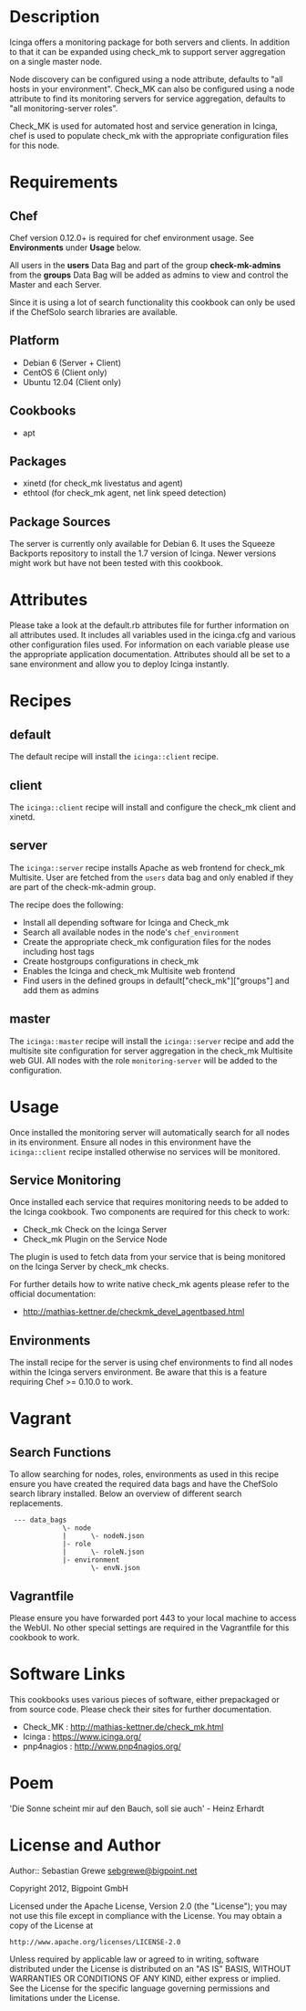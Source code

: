 Description
===========

Icinga offers a monitoring package for both servers and clients. In addition to that it can be expanded using check_mk
to support server aggregation on a single master node.

Node discovery can be configured using a node attribute, defaults to "all hosts in your environment". Check_MK can
also be configured using a node attribute to find its monitoring servers for service aggregation, defaults to "all
monitoring-server roles".

Check_MK is used for automated host and service generation in Icinga, chef is used to populate check_mk with the
appropriate configuration files for this node.


Requirements
============

Chef
----

Chef version 0.12.0+ is required for chef environment usage. See __Environments__ under __Usage__ below.

All users in the __users__ Data Bag and part of the group __check-mk-admins__ from the __groups__ Data Bag will
be added as admins to view and control the Master and each Server.

Since it is using a lot of search functionality this cookbook can only be used if the ChefSolo search libraries
are available.

Platform
--------

 * Debian 6 (Server + Client)
 * CentOS 6 (Client only)
 * Ubuntu 12.04 (Client only)

Cookbooks
---------

 * apt

Packages
--------

 * xinetd (for check_mk livestatus and agent)
 * ethtool (for check_mk agent, net link speed detection)

Package Sources
---------------

The server is currently only available for Debian 6. It uses the Squeeze Backports repository to install the 1.7 version
of Icinga. Newer versions might work but have not been tested with this cookbook.


Attributes
==========

Please take a look at the default.rb attributes file for further information on all attributes used.
It includes all variables used in the icinga.cfg and various other configuration files used. For information on each
variable please use the appropriate application documentation. Attributes should all be set to a sane environment and
allow you to deploy Icinga instantly.


Recipes
=======

default
-------

The default recipe will install the `icinga::client` recipe.

client
------

The `icinga::client` recipe will install and configure the check_mk client and xinetd.

server
------

The `icinga::server` recipe installs Apache as web frontend for check_mk Multisite. User are fetched from the `users`
data bag and only enabled if they are part of the check-mk-admin group.

The recipe does the following:

 * Install all depending software for Icinga and Check_mk
 * Search all available nodes in the node's `chef_environment`
 * Create the appropriate check_mk configuration files for the nodes including host tags
 * Create hostgroups configurations in check_mk
 * Enables the Icinga and check_mk Multisite web frontend
 * Find users in the defined groups in default["check_mk"]["groups"] and add them as admins

master
------

The `icinga::master` recipe will install the `icinga::server` recipe and add the multisite site configuration
for server aggregation in the check_mk Multisite web GUI. All nodes with the role `monitoring-server` will be
added to the configuration.


Usage
=====

Once installed the monitoring server will automatically search for all nodes in its environment. Ensure all nodes
in this environment have the `icinga::client` recipe installed otherwise no services will be monitored.

Service Monitoring
------------------

Once installed each service that requires monitoring needs to be added to the Icinga cookbook. Two components
are required for this check to work:

 * Check_mk Check on the Icinga Server
 * Check_mk Plugin on the Service Node

 The plugin is used to fetch data from your service that is being monitored on the Icinga Server by check_mk checks.

 For further details how to write native check_mk agents please refer to the official documentation:

  * http://mathias-kettner.de/checkmk_devel_agentbased.html

Environments
------------

The install recipe for the server is using chef environments to find all nodes within the Icinga servers environment.
Be aware that this is a feature requiring Chef >= 0.10.0 to work.

Vagrant
=======

Search Functions
----------------

To allow searching for nodes, roles, environments as used in this recipe ensure you have created the required
data bags and have the ChefSolo search library installed. Below an overview of different search replacements.

```
 --- data_bags
             \- node
             |      \- nodeN.json
             |- role
             |      \- roleN.json
             |- environment
                    \- envN.json
```

Vagrantfile
-----------

Please ensure you have forwarded port 443 to your local machine to access the WebUI.
No other special settings are required in the Vagrantfile for this cookbook to work.


Software Links
==============

This cookbooks uses various pieces of software, either prepackaged or from source code. Please check their sites for
further documentation.

* Check_MK : http://mathias-kettner.de/check_mk.html
* Icinga : https://www.icinga.org/
* pnp4nagios : http://www.pnp4nagios.org/


Poem
=======

'Die Sonne scheint mir auf den Bauch,
     soll sie auch' - Heinz Erhardt


License and Author
==================

Author:: Sebastian Grewe <sebgrewe@bigpoint.net>

Copyright 2012, Bigpoint GmbH

Licensed under the Apache License, Version 2.0 (the "License");
you may not use this file except in compliance with the License.
You may obtain a copy of the License at

    http://www.apache.org/licenses/LICENSE-2.0

Unless required by applicable law or agreed to in writing, software
distributed under the License is distributed on an "AS IS" BASIS,
WITHOUT WARRANTIES OR CONDITIONS OF ANY KIND, either express or implied.
See the License for the specific language governing permissions and
limitations under the License.
